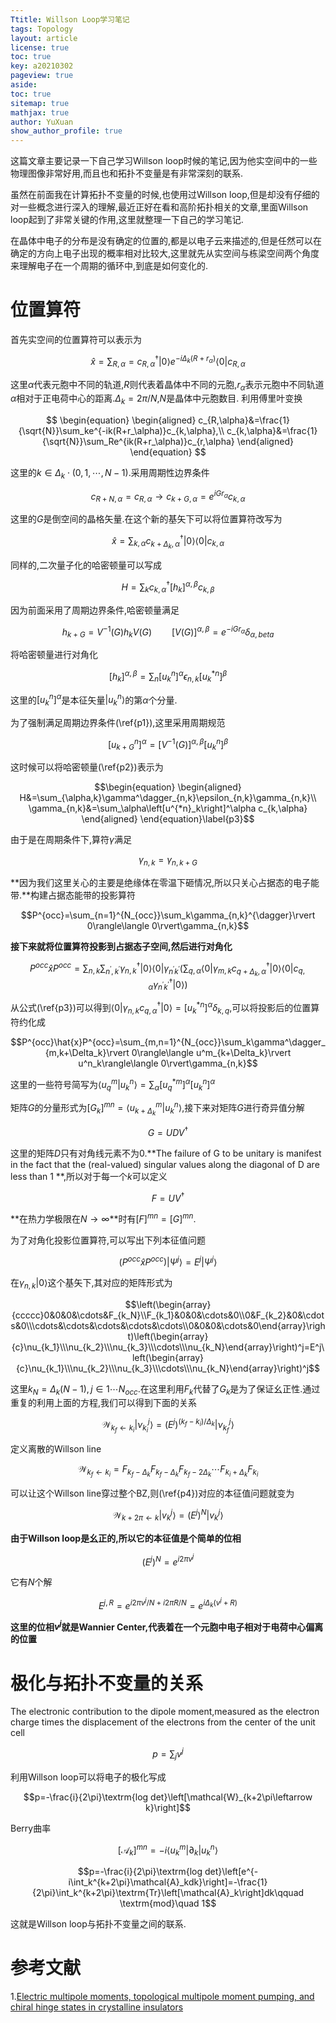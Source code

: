 ```yaml
---
Ttitle: Willson Loop学习笔记
tags: Topology
layout: article
license: true
toc: true
key: a20210302
pageview: true
aside:
toc: true
sitemap: true
mathjax: true
author: YuXuan
show_author_profile: true
---
```

这篇文章主要记录一下自己学习Willson loop时候的笔记,因为他实空间中的一些物理图像非常好用,而且也和拓扑不变量是有非常深刻的联系.
<!--more-->
虽然在前面我在计算拓扑不变量的时候,也使用过Willson loop,但是却没有仔细的对一些概念进行深入的理解,最近正好在看和高阶拓扑相关的文章,里面Willson loop起到了非常关键的作用,这里就整理一下自己的学习笔记.

在晶体中电子的分布是没有确定的位置的,都是以电子云来描述的,但是任然可以在确定的方向上电子出现的概率相对比较大,这里就先从实空间与栋梁空间两个角度来理解电子在一个周期的循环中,到底是如何变化的.

# 位置算符

首先实空间的位置算符可以表示为

$$\hat{x}=\sum_{R,\alpha}=c^\dagger_{R,\alpha}\rvert 0\rangle e^{-i\Delta_k(R+r_\alpha)}\langle 0\rvert c_{R,\alpha}$$

这里$\alpha$代表元胞中不同的轨道,$R$则代表着晶体中不同的元胞,$r_\alpha$表示元胞中不同轨道$\alpha$相对于正电荷中心的距离.$\Delta_k=2\pi/N$,$N$是晶体中元胞数目.
利用傅里叶变换

$$
\begin{equation}
\begin{aligned}
c_{R,\alpha}&=\frac{1}{\sqrt{N}}\sum_ke^{-ik(R+r_\alpha)}c_{k,\alpha},\\
c_{k,\alpha}&=\frac{1}{\sqrt{N}}\sum_Re^{ik(R+r_\alpha)}c_{r,\alpha}
\end{aligned}
\end{equation}
$$

这里的$k\in \Delta_k\cdot(0,1,\cdots,N-1)$.采用周期性边界条件

$$c_{R+N,\alpha}=c_{R,\alpha}\rightarrow c_{k+G,\alpha}=e^{iGr_\alpha}c_{k,\alpha}$$

这里的$G$是倒空间的晶格矢量.在这个新的基矢下可以将位置算符改写为

$$\hat{x}=\sum_{k,\alpha}c^\dagger_{k+\Delta_k,\alpha}\rvert 0\rangle\langle 0\rvert c_{k,\alpha}$$

同样的,二次量子化的哈密顿量可以写成

$$H=\sum_k c^\dagger_{k,\alpha}\left[h_k\right]^{\alpha,\beta}c_{k,\beta}\label{p2}$$

因为前面采用了周期边界条件,哈密顿量满足

$$h_{k+G}=V^{-1}(G)h_kV(G)\qquad \left[V(G)\right]^{\alpha,\beta}=e^{-iGr_\alpha}\delta_{\alpha,beta}\label{p1}$$

将哈密顿量进行对角化

$$\left[h_k\right]^{\alpha,\beta}=\sum_n\left[u^n_k\right]^\alpha\epsilon_{n,k}\left[u^{*n}_k\right]^\beta$$

这里的$\left[u^n_k\right]^\alpha$是本征矢量$\rvert u_k^n\rangle$的第$\alpha$个分量.

为了强制满足周期边界条件(\ref{p1}),这里采用周期规范

$$\left[u_{k+G}^n\right]^\alpha=\left[V^{-1}(G)\right]^{\alpha,\beta}\left[u^n_k\right]^\beta$$

这时候可以将哈密顿量(\ref{p2})表示为

$$\begin{equation}
\begin{aligned}
H&=\sum_{\alpha,k}\gamma^\dagger_{n,k}\epsilon_{n,k}\gamma_{n,k}\\
\gamma_{n,k}&=\sum_\alpha\left[u^{*n}_k\right]^\alpha c_{k,\alpha}
\end{aligned}
\end{equation}\label{p3}$$

由于是在周期条件下,算符$\gamma$满足

$$\gamma_{n,k}=\gamma_{n,k+G}$$

**因为我们这里关心的主要是绝缘体在零温下砸情况,所以只关心占据态的电子能带.**构建占据态能带的投影算符

$$P^{occ}=\sum_{n=1}^{N_{occ}}\sum_k\gamma_{n,k}^{\dagger}\rvert 0\rangle\langle 0\rvert\gamma_{n,k}$$

**接下来就将位置算符投影到占据态子空间,然后进行对角化**

$$P^{occ}\hat{x}P^{occ}=\sum_{n,k}\sum_{n^{'},k^{'}}\gamma^\dagger_{n,k}\rvert 0\rangle\langle 0\rvert\gamma_{n^{'}k^{'}}(\sum_{q,\alpha}\langle 0\rvert\gamma_{m,k}c^\dagger_{q+\Delta_k,\alpha}\rvert 0\rangle\langle 0\rvert c_{q,\alpha}\gamma^\dagger_{n^{'}k^{'}}\rvert 0\rangle)$$

从公式(\ref{p3})可以得到$\langle 0\rvert\gamma_{n,k}c^\dagger_{q,\alpha}\rvert 0\rangle=\left[u^{*n}_k\right]^\alpha\delta_{k,q}$,可以将投影后的位置算符约化成

$$P^{occ}\hat{x}P^{occ}=\sum_{m,n=1}^{N_{occ}}\sum_k\gamma^\dagger_{m,k+\Delta_k}\rvert 0\rangle\langle u^m_{k+\Delta_k}\rvert u^n_k\rangle\langle 0\rvert\gamma_{n,k}$$

这里的一些符号简写为$\langle u^m_q\rvert u^n_k\rangle=\sum_\alpha\left[u^{*m}_q\right]^\alpha\left[u^n_k\right]^\alpha$

矩阵$G$的分量形式为$\left[G_k\right]^{mn}=\langle u^m_{k+\Delta_k}\rvert u^n_k\rangle$,接下来对矩阵$G$进行奇异值分解

$$G=UDV^\dagger$$

这里的矩阵$D$只有对角线元素不为0.**The failure of G to be unitary
is manifest in the fact that the (real-valued) singular values
along the diagonal of D are less than 1  **,所以对于每一个$k$可以定义

$$F=UV^\dagger$$

**在热力学极限在$N\rightarrow\infty$**时有$\left[F\right]^{mn}=\left[G\right]^{mn}$.

为了对角化投影位置算符,可以写出下列本征值问题

$$(P^{occ}\hat{x}P^{occ})\rvert\Psi^j\rangle=E^j\rvert\Psi^j\rangle$$

在$\gamma_{n,k}\rvert 0\rangle$这个基矢下,其对应的矩阵形式为

$$\left(\begin{array}{ccccc}0&0&0&\cdots&F_{k_N}\\F_{k_1}&0&0&\cdots&0\\0&F_{k_2}&0&\cdots&0\\\cdots&\cdots&\cdots&\cdots&\cdots\\0&0&0&\cdots&0\end{array}\right)\left(\begin{array}{c}\nu_{k_1}\\\nu_{k_2}\\\nu_{k_3}\\\cdots\\\nu_{k_N}\end{array}\right)^j=E^j\left(\begin{array}{c}\nu_{k_1}\\\nu_{k_2}\\\nu_{k_3}\\\cdots\\\nu_{k_N}\end{array}\right)^j$$

这里$k_N=\Delta_k(N-1),j\in 1\cdots N_{occ}$.在这里利用$F_k$代替了$G_k$是为了保证幺正性.通过重复的利用上面的方程,我们可以得到下面的关系

$$\mathcal{W}_{k_f\leftarrow k_i}\rvert\nu^j_{k_i}\rangle=(E^j)^{(k_f-k_i)/\Delta_k}\rvert\nu^j_{k_f}\rangle\label{p4}$$

定义离散的Willson line

$$\mathcal{W}_{k_f\leftarrow k_i}=F_{k_f-\Delta_k}F_{k_f-\Delta_k}F_{k_f-2\Delta_k}\cdots F_{k_i+\Delta_k}F_{k_i}$$

可以让这个Willson line穿过整个BZ,则(\ref{p4})对应的本征值问题就变为

$$\mathcal{W}_{k+2\pi\leftarrow k}\rvert v_k^j\rangle=(E^j)^N\rvert v_k^j\rangle$$

**由于Willson loop是幺正的,所以它的本征值是个简单的位相**

$$(E^j)^N=e^{i2\pi v^j}$$

它有$N$个解

$$E^{j,R}=e^{i2\pi v^j/N+i2\pi R/N}=e^{i\Delta_k(v^j+R)}$$

**这里的位相$v^j$就是Wannier Center,代表着在一个元胞中电子相对于电荷中心偏离的位置**

# 极化与拓扑不变量的关系

The electronic contribution to the dipole moment,measured as the electron charge times the displacement of the electrons from
the center of the unit cell

$$p=\sum_j v^j$$

利用Willson loop可以将电子的极化写成

$$p=-\frac{i}{2\pi}\textrm{log det}\left[\mathcal{W}_{k+2\pi\leftarrow k}\right]$$

Berry曲率

$$\left[\mathcal{A}_k\right]^{mn}=-i\langle u_k^m\rvert\partial_k\rvert u_k^n\rangle$$

$$p=-\frac{i}{2\pi}\textrm{log det}\left[e^{-i\int_k^{k+2\pi}\mathcal{A}_kdk}\right]=-\frac{1}{2\pi}\int_k^{k+2\pi}\textrm{Tr}\left[\mathcal{A}_k\right]dk\qquad \textrm{mod}\quad 1$$

这就是Willson loop与拓扑不变量之间的联系.

# 参考文献
1.[Electric multipole moments, topological multipole moment pumping, and chiral hinge states in crystalline insulators](https://journals.aps.org/prb/abstract/10.1103/PhysRevB.96.245115)


